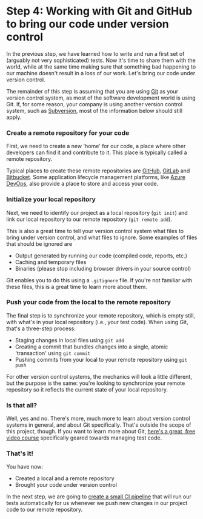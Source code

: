 # Step 4: Working with Git and GitHub to bring our code under version control

In the previous step, we have learned how to write and run a first set of (arguably not very sophisticated) tests. Now it's time to share them with the world, while at the same time making sure that something bad happening to our machine doesn't result in a loss of our work. Let's bring our code under version control.

The remainder of this step is assuming that you are using [Git](https://en.wikipedia.org/wiki/Git) as your version control system, as most of the software development world is using Git. If, for some reason, your company is using another version control system, such as [Subversion](https://en.wikipedia.org/wiki/Apache_Subversion), most of the information below should still apply.

### Create a remote repository for your code

First, we need to create a new 'home' for our code, a place where other developers can find it and contribute to it. This place is typically called a remote repository.

Typical places to create these remote repositories are [GitHub](https://github.com/), [GitLab](https://about.gitlab.com/) and [Bitbucket](https://bitbucket.org/). Some application lifecycle management platforms, like [Azure DevOps](https://en.wikipedia.org/wiki/Azure_DevOps_Server), also provide a place to store and access your code.

### Initialize your local repository

Next, we need to identify our project as a local repository (`git init`) and link our local repository to our remote repository (`git remote add`).

This is also a great time to tell your version control system what files to bring under version control, and what files to ignore. Some examples of files that should be ignored are

* Output generated by running our code (compiled code, reports, etc.)
* Caching and temporary files
* Binaries (please stop including browser drivers in your source control)

Git enables you to do this using a `.gitignore` file. If you're not familiar with these files, this is a great time to learn more about them.

### Push your code from the local to the remote repository

The final step is to synchronize your remote repository, which is empty still, with what's in your local repository (i.e., your test code). When using Git, that's a three-step process:

* Staging changes in local files using `git add`
* Creating a commit that bundles changes into a single, atomic 'transaction' using `git commit`
* Pushing commits from your local to your remote repository using `git push`

For other version control systems, the mechanics will look a little different, but the purpose is the same: you're looking to synchronize your remote repository so it reflects the current state of your local repository.

### Is that all?

Well, yes and no. There's more, much more to learn about version control systems in general, and about Git specifically. That's outside the scope of this project, though. If you want to learn more about Git, [here's a great, free video course](https://testautomationu.applitools.com/git-tutorial/) specifically geared towards managing test code.

### That's it!

You have now:

* Created a local and a remote repository
* Brought your code under version control

In the next step, we are going to [create a small CI pipeline](05-running-our-tests-in-a-ci-pipeline.md) that will run our tests automatically for us whenever we push new changes in our project code to our remote repository.